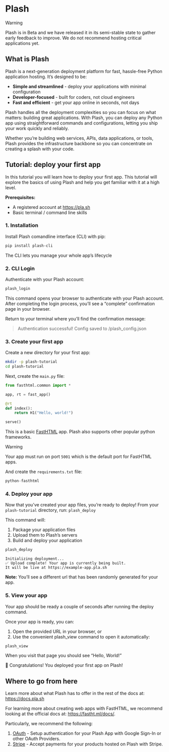 # Plash


<!-- WARNING: THIS FILE WAS AUTOGENERATED! DO NOT EDIT! -->

> [!WARNING]
>
> Plash is in Beta and we have released it in its semi-stable state to
> gather early feedback to improve. We do not recommend hosting critical
> applications yet.

## What is Plash

Plash is a next-generation deployment platform for fast, hassle-free
Python application hosting. It’s designed to be:

- **Simple and streamlined** - deploy your applications with minimal
  configuration
- **Developer-focused** - built for coders, not cloud engineers
- **Fast and efficient** - get your app online in seconds, not days

Plash handles all the deployment complexities so you can focus on what
matters: building great applications. With Plash, you can deploy any
Python app using straightforward commands and configurations, letting
you ship your work quickly and reliably.

Whether you’re building web services, APIs, data applications, or tools,
Plash provides the infrastructure backbone so you can concentrate on
creating a splash with your code.

## Tutorial: deploy your first app

In this tutorial you will learn how to deploy your first app. This
tutorial will explore the basics of using Plash and help you get
familiar with it at a high level.

**Prerequisites:**

- A registered account at <https://pla.sh>
- Basic terminal / command line skills

### 1. Installation

Install Plash comandline interface (CLI) with pip:

``` sh
pip install plash-cli
```

The CLI lets you manage your whole app’s lifecycle

### 2. CLI Login

Authenticate with your Plash account:

``` sh
plash_login
```

This command opens your browser to authenticate with your Plash account.
After completing the login process, you’ll see a “complete” confirmation
page in your browser.

Return to your terminal where you’ll find the confirmation message:

> Authentication successful! Config saved to
> <your-global-config-path>/plash_config.json

### 3. Create your first app

Create a new directory for your first app:

``` bash
mkdir -p plash-tutorial
cd plash-tutorial
```

Next, create the `main.py` file:

``` python
from fasthtml.common import *

app, rt = fast_app()

@rt
def index():
    return H1("Hello, world!")

serve()
```

This is a basic [FastHTML](https://fastht.ml) app. Plash also supports
other popular python frameworks.

> [!WARNING]
>
> Your app must run on port `5001` which is the default port for
> FastHTML apps.

And create the `requirements.txt` file:

``` python
python-fasthtml
```

### 4. Deploy your app

Now that you’ve created your app files, you’re ready to deploy! From
your `plash-tutorial` directory, run: `plash_deploy`

This command will:

1.  Package your application files
2.  Upload them to Plash’s servers
3.  Build and deploy your application

``` bash
plash_deploy
```

    Initializing deployment...
    ✅ Upload complete! Your app is currently being built.
    It will be live at https://example-app.pla.sh

**Note:** You’ll see a different url that has been randomly generated
for your app.

### 5. View your app

Your app should be ready a couple of seconds after running the deploy
command.

Once your app is ready, you can:

1.  Open the provided URL in your browser, or
2.  Use the convenient plash_view command to open it automatically:

``` sh
plash_view
```

When you visit that page you should see “Hello, World!”

🎉 Congratulations! You deployed your first app on Plash!

## Where to go from here

Learn more about what Plash has to offer in the rest of the docs at:
<https://docs.pla.sh>

For learning more about creating web apps with FastHTML, we recommend
looking at the official docs at: <https://fastht.ml/docs/>.

Particularly, we recommend the following:

1.  [OAuth](https://fastht.ml/docs/explains/oauth.html) - Setup
    authentication for your Plash App with Google Sign-In or other OAuth
    Providers.
2.  [Stripe](https://fastht.ml/docs/explains/stripe.html) - Accept
    payments for your products hosted on Plash with Stripe.
